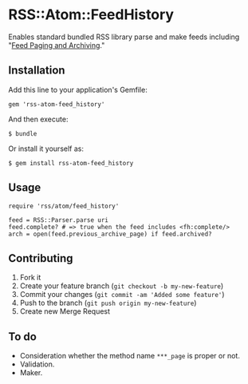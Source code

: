 RSS::Atom::FeedHistory
======================

Enables standard bundled RSS library parse and make feeds including "[Feed Paging and Archiving][RFC5005]."

[RFC5005]:http://www.ietf.org/rfc/rfc5005.txt

Installation
------------

Add this line to your application's Gemfile:

    gem 'rss-atom-feed_history'

And then execute:

    $ bundle

Or install it yourself as:

    $ gem install rss-atom-feed_history

Usage
-----

    require 'rss/atom/feed_history'
    
    feed = RSS::Parser.parse uri
    feed.complete? # => true when the feed includes <fh:complete/>
    arch = open(feed.previous_archive_page) if feed.archived?

Contributing
------------

1. Fork it
2. Create your feature branch (`git checkout -b my-new-feature`)
3. Commit your changes (`git commit -am 'Added some feature'`)
4. Push to the branch (`git push origin my-new-feature`)
5. Create new Merge Request

To do
-----

* Consideration whether the method name `***_page` is proper or not.
* Validation.
* Maker.
